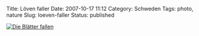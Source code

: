 Title: Löven faller
Date: 2007-10-17 11:12
Category: Schweden
Tags: photo, nature
Slug: loeven-faller
Status: published

[![Die Blätter
fallen](/pic/lovenfaller_s.jpg "Die Blätter fallen")](/pic/lovenfaller_l.jpg)


